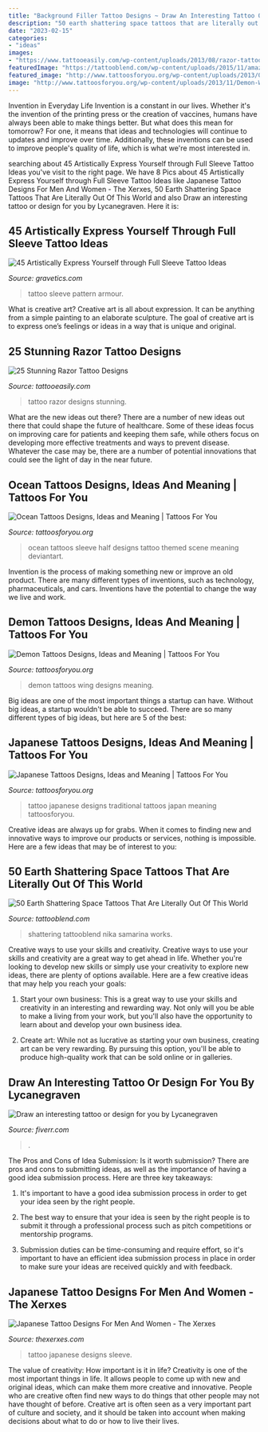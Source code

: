 ```yaml
---
title: "Background Filler Tattoo Designs ~ Draw An Interesting Tattoo Or Design For You By Lycanegraven"
description: "50 earth shattering space tattoos that are literally out of this world"
date: "2023-02-15"
categories:
- "ideas"
images:
- "https://www.tattooeasily.com/wp-content/uploads/2013/08/razor-tattoo-17.jpg"
featuredImage: "https://tattooblend.com/wp-content/uploads/2015/11/amazing-space-tattoo.jpg"
featured_image: "http://www.tattoosforyou.org/wp-content/uploads/2013/09/Traditional-Japanese-Tattoo-Designs.jpg"
image: "http://www.tattoosforyou.org/wp-content/uploads/2013/11/Demon-Wing-Tattoos-768x1024.jpg"
---
```



Invention in Everyday Life
Invention is a constant in our lives. Whether it's the invention of the printing press or the creation of vaccines, humans have always been able to make things better. But what does this mean for tomorrow? For one, it means that ideas and technologies will continue to updates and improve over time. Additionally, these inventions can be used to improve people's quality of life, which is what we're most interested in.

	

		
searching about 45 Artistically Express Yourself through Full Sleeve Tattoo Ideas you've visit to the right page. We have 8 Pics about 45 Artistically Express Yourself through Full Sleeve Tattoo Ideas like Japanese Tattoo Designs For Men And Women - The Xerxes, 50 Earth Shattering Space Tattoos That Are Literally Out Of This World and also Draw an interesting tattoo or design for you by Lycanegraven. Here it is:
		
    
## 45 Artistically Express Yourself Through Full Sleeve Tattoo Ideas

<img loading=lazy src="http://www.gravetics.com/wp-content/uploads/2017/04/dotworktattoo-lineworktattoo-fullsleevetattoo-mandalatattoo-pattern-armour.jpg" onerror="this.onerror=null;this.src='https://tse1.mm.bing.net/th?id=OIP.5Td0PjkfqFfP-fU7TnuHlgHaGD&amp;pid=15.1';" alt="45 Artistically Express Yourself through Full Sleeve Tattoo Ideas">

_Source: gravetics.com_

>tattoo sleeve pattern armour. 

	

What is creative art?
Creative art is all about expression. It can be anything from a simple painting to an elaborate sculpture. The goal of creative art is to express one’s feelings or ideas in a way that is unique and original.

    
## 25 Stunning Razor Tattoo Designs

<img loading=lazy src="https://www.tattooeasily.com/wp-content/uploads/2013/08/razor-tattoo-17.jpg" onerror="this.onerror=null;this.src='https://tse3.mm.bing.net/th?id=OIP.U9utMNg_5JsEsFEvNT92cgHaKK&amp;pid=15.1';" alt="25 Stunning Razor Tattoo Designs">

_Source: tattooeasily.com_

>tattoo razor designs stunning. 

	

What are the new ideas out there?
There are a number of new ideas out there that could shape the future of healthcare. Some of these ideas focus on improving care for patients and keeping them safe, while others focus on developing more effective treatments and ways to prevent disease. Whatever the case may be, there are a number of potential innovations that could see the light of day in the near future.

    
## Ocean Tattoos Designs, Ideas And Meaning | Tattoos For You

<img loading=lazy src="http://www.tattoosforyou.org/wp-content/uploads/2017/11/Ocean-Themed-Tattoos.jpg" onerror="this.onerror=null;this.src='https://tse3.mm.bing.net/th?id=OIP.obKDfeWMe8juY2RjgMaSMQHaJ4&amp;pid=15.1';" alt="Ocean Tattoos Designs, Ideas and Meaning | Tattoos For You">

_Source: tattoosforyou.org_

>ocean tattoos sleeve half designs tattoo themed scene meaning deviantart. 

	

Invention is the process of making something new or improve an old product. There are many different types of inventions, such as technology, pharmaceuticals, and cars. Inventions have the potential to change the way we live and work.

    
## Demon Tattoos Designs, Ideas And Meaning | Tattoos For You

<img loading=lazy src="http://www.tattoosforyou.org/wp-content/uploads/2013/11/Demon-Wing-Tattoos-768x1024.jpg" onerror="this.onerror=null;this.src='https://tse2.mm.bing.net/th?id=OIP.JXpz2R8UhoZ8Gl1DVZabvwHaJ4&amp;pid=15.1';" alt="Demon Tattoos Designs, Ideas and Meaning | Tattoos For You">

_Source: tattoosforyou.org_

>demon tattoos wing designs meaning. 

	

Big ideas are one of the most important things a startup can have. Without big ideas, a startup wouldn't be able to succeed. There are so many different types of big ideas, but here are 5 of the best: 

    
## Japanese Tattoos Designs, Ideas And Meaning | Tattoos For You

<img loading=lazy src="http://www.tattoosforyou.org/wp-content/uploads/2013/09/Traditional-Japanese-Tattoo-Designs.jpg" onerror="this.onerror=null;this.src='https://tse4.mm.bing.net/th?id=OIP.ejHK-HAhQ81nmtN_F9uGVQHaKf&amp;pid=15.1';" alt="Japanese Tattoos Designs, Ideas and Meaning | Tattoos For You">

_Source: tattoosforyou.org_

>tattoo japanese designs traditional tattoos japan meaning tattoosforyou. 

	

Creative ideas are always up for grabs. When it comes to finding new and innovative ways to improve our products or services, nothing is impossible. Here are a few ideas that may be of interest to you: 

    
## 50 Earth Shattering Space Tattoos That Are Literally Out Of This World

<img loading=lazy src="https://tattooblend.com/wp-content/uploads/2015/11/amazing-space-tattoo.jpg" onerror="this.onerror=null;this.src='https://tse1.mm.bing.net/th?id=OIP.CCML1RuzgGshjfO0lZ6gqgHaLH&amp;pid=15.1';" alt="50 Earth Shattering Space Tattoos That Are Literally Out Of This World">

_Source: tattooblend.com_

>shattering tattooblend nika samarina works. 

	

Creative ways to use your skills and creativity.
Creative ways to use your skills and creativity are a great way to get ahead in life. Whether you're looking to develop new skills or simply use your creativity to explore new ideas, there are plenty of options available. Here are a few creative ideas that may help you reach your goals:
1. Start your own business: This is a great way to use your skills and creativity in an interesting and rewarding way. Not only will you be able to make a living from your work, but you'll also have the opportunity to learn about and develop your own business idea.

2. Create art: While not as lucrative as starting your own business, creating art can be very rewarding. By pursuing this option, you'll be able to produce high-quality work that can be sold online or in galleries.


    
## Draw An Interesting Tattoo Or Design For You By Lycanegraven

<img loading=lazy src="https://fiverr-res.cloudinary.com/images/t_main1,q_auto,f_auto,q_auto,f_auto/gigs/115475131/original/794271a0f6e24cb7c350fa4676cc92a368778522/draw-a-creative-tattoo-or-design-for-you.jpg" onerror="this.onerror=null;this.src='https://tse2.mm.bing.net/th?id=OIP.iKn55fHYeAEYYvOYf_DSGgHaJ4&amp;pid=15.1';" alt="Draw an interesting tattoo or design for you by Lycanegraven">

_Source: fiverr.com_

>. 

	

The Pros and Cons of Idea Submission: Is it worth submission?
There are pros and cons to submitting ideas, as well as the importance of having a good idea submission process. Here are three key takeaways:
1. It's important to have a good idea submission process in order to get your idea seen by the right people.

2. The best way to ensure that your idea is seen by the right people is to submit it through a professional process such as pitch competitions or mentorship programs.

3. Submission duties can be time-consuming and require effort, so it's important to have an efficient idea submission process in place in order to make sure your ideas are received quickly and with feedback.

    
## Japanese Tattoo Designs For Men And Women - The Xerxes

<img loading=lazy src="http://thexerxes.com/wp-content/uploads/2016/03/Japanese-Sleeve-Tattoo-Designs.jpg" onerror="this.onerror=null;this.src='https://tse2.mm.bing.net/th?id=OIP.xQvsvCxshZGEUXqGjsYLlAHaLH&amp;pid=15.1';" alt="Japanese Tattoo Designs For Men And Women - The Xerxes">

_Source: thexerxes.com_

>tattoo japanese designs sleeve. 

	

The value of creativity: How important is it in life?
Creativity is one of the most important things in life. It allows people to come up with new and original ideas, which can make them more creative and innovative. People who are creative often find new ways to do things that other people may not have thought of before. Creative art is often seen as a very important part of culture and society, and it should be taken into account when making decisions about what to do or how to live their lives.

